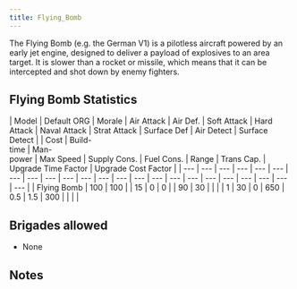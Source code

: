 ```yaml
---
title: Flying_Bomb
---
```

 The Flying Bomb (e.g. the German V1) is a pilotless aircraft powered by an early jet engine, designed to deliver a payload of explosives to an area target. It is slower than a rocket or missile, which means that it can be intercepted and shot down by enemy fighters.

Flying Bomb Statistics
----------------------

| Model | Default ORG | Morale | Air Attack | Air Def. | Soft Attack | Hard Attack | Naval Attack | Strat Attack | Surface Def | Air Detect | Surface Detect |  | Cost | Build-  
time | Man-  
power | Max Speed | Supply Cons. | Fuel Cons. | Range | Trans Cap. | Upgrade Time Factor | Upgrade Cost Factor |
| --- | --- | --- | --- | --- | --- | --- | --- | --- | --- | --- | --- | --- | --- | --- | --- | --- | --- | --- | --- | --- | --- | --- |
| Flying Bomb | 100 | 100 |  | 15 | 0 | 0 |  | 90 | 30 |  |  |  | 1 | 30 | 0 | 650 | 0.5 | 1.5 | 300 |  |  |  |

Brigades allowed
----------------

*   None

Notes
-----
